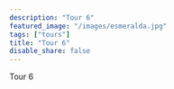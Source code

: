 ```yaml
---
description: "Tour 6"
featured_image: "/images/esmeralda.jpg"
tags: ["tours"]
title: "Tour 6"
disable_share: false
---
```

Tour 6